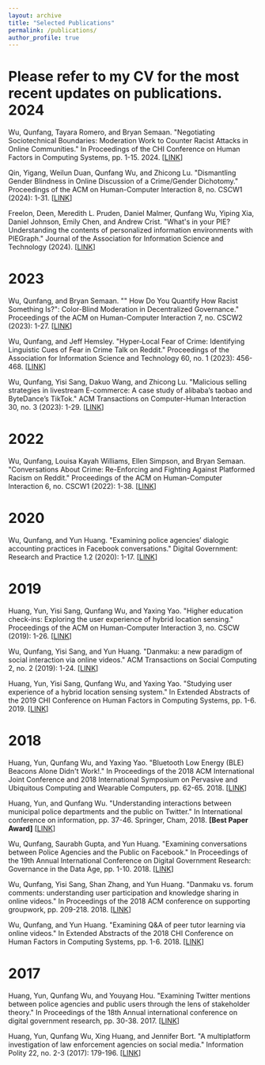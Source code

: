 ```yaml
---
layout: archive
title: "Selected Publications"
permalink: /publications/
author_profile: true
---
```

Please refer to my CV for the most recent updates on publications.
2024
===
Wu, Qunfang, Tayara Romero, and Bryan Semaan. "Negotiating Sociotechnical Boundaries: Moderation Work to Counter Racist Attacks in Online Communities." In Proceedings of the CHI Conference on Human Factors in Computing Systems, pp. 1-15. 2024. \[[LINK](https://dl.acm.org/doi/full/10.1145/3613904.3642688)\]

Qin, Yigang, Weilun Duan, Qunfang Wu, and Zhicong Lu. "Dismantling Gender Blindness in Online Discussion of a Crime/Gender Dichotomy." Proceedings of the ACM on Human-Computer Interaction 8, no. CSCW1 (2024): 1-31. \[[LINK](https://dl.acm.org/doi/abs/10.1145/3653686)\]

Freelon, Deen, Meredith L. Pruden, Daniel Malmer, Qunfang Wu, Yiping Xia, Daniel Johnson, Emily Chen, and Andrew Crist. "What's in your PIE? Understanding the contents of personalized information environments with PIEGraph." Journal of the Association for Information Science and Technology (2024). \[[LINK](https://asistdl.onlinelibrary.wiley.com/doi/10.1002/asi.24869)\]

2023
===
Wu, Qunfang, and Bryan Semaan. "" How Do You Quantify How Racist Something Is?": Color-Blind Moderation in Decentralized Governance." Proceedings of the ACM on Human-Computer Interaction 7, no. CSCW2 (2023): 1-27. \[[LINK](https://dl.acm.org/doi/abs/10.1145/3610030)\]

Wu, Qunfang, and Jeff Hemsley. "Hyper‐Local Fear of Crime: Identifying Linguistic Cues of Fear in Crime Talk on Reddit." Proceedings of the Association for Information Science and Technology 60, no. 1 (2023): 456-468. \[[LINK](https://asistdl.onlinelibrary.wiley.com/doi/10.1002/pra2.803)\]

Wu, Qunfang, Yisi Sang, Dakuo Wang, and Zhicong Lu. "Malicious selling strategies in livestream E-commerce: A case study of alibaba’s taobao and ByteDance’s TikTok." ACM Transactions on Computer-Human Interaction 30, no. 3 (2023): 1-29. \[[LINK](https://dl.acm.org/doi/abs/10.1145/3577199)\]

2022
===
Wu, Qunfang, Louisa Kayah Williams, Ellen Simpson, and Bryan Semaan. "Conversations About Crime: Re-Enforcing and Fighting Against Platformed Racism on Reddit." Proceedings of the ACM on Human-Computer Interaction 6, no. CSCW1 (2022): 1-38. \[[LINK](https://dl.acm.org/doi/pdf/10.1145/3512901)\]

2020
===
Wu, Qunfang, and Yun Huang. "Examining police agencies’ dialogic accounting practices in Facebook conversations." Digital Government: Research and Practice 1.2 (2020): 1-17. \[[LINK](https://dl.acm.org/doi/pdf/10.1145/3372022)\]

2019
===
Huang, Yun, Yisi Sang, Qunfang Wu, and Yaxing Yao. "Higher education check-ins: Exploring the user experience of hybrid location sensing." Proceedings of the ACM on Human-Computer Interaction 3, no. CSCW (2019): 1-26. \[[LINK](https://dl.acm.org/doi/pdf/10.1145/3359168)\]

Wu, Qunfang, Yisi Sang, and Yun Huang. "Danmaku: a new paradigm of social interaction via online videos." ACM Transactions on Social Computing 2, no. 2 (2019): 1-24. \[[LINK](https://dl.acm.org/doi/pdf/10.1145/3329485)\]

Huang, Yun, Yisi Sang, Qunfang Wu, and Yaxing Yao. "Studying user experience of a hybrid location sensing system." In Extended Abstracts of the 2019 CHI Conference on Human Factors in Computing Systems, pp. 1-6. 2019. \[[LINK](https://dl.acm.org/doi/pdf/10.1145/3290607.3312793)\]

2018
===
Huang, Yun, Qunfang Wu, and Yaxing Yao. "Bluetooth Low Energy (BLE) Beacons Alone Didn't Work!." In Proceedings of the 2018 ACM International Joint Conference and 2018 International Symposium on Pervasive and Ubiquitous Computing and Wearable Computers, pp. 62-65. 2018. \[[LINK](https://dl.acm.org/doi/pdf/10.1145/3267305.3267634)\]

Huang, Yun, and Qunfang Wu. "Understanding interactions between municipal police departments and the public on Twitter." In International conference on information, pp. 37-46. Springer, Cham, 2018. <b>\[Best Paper Award\]</b> \[[LINK](https://link.springer.com/book/10.1007/978-3-319-78105-1)\]

Wu, Qunfang, Saurabh Gupta, and Yun Huang. "Examining conversations between Police Agencies and the Public on Facebook." In Proceedings of the 19th Annual International Conference on Digital Government Research: Governance in the Data Age, pp. 1-10. 2018. \[[LINK](https://dl.acm.org/doi/pdf/10.1145/3209281.3209371)\]

Wu, Qunfang, Yisi Sang, Shan Zhang, and Yun Huang. "Danmaku vs. forum comments: understanding user participation and knowledge sharing in online videos." In Proceedings of the 2018 ACM conference on supporting groupwork, pp. 209-218. 2018. \[[LINK](https://dl.acm.org/doi/pdf/10.1145/3148330.3148344)\]

Wu, Qunfang, and Yun Huang. "Examining Q&A of peer tutor learning via online videos." In Extended Abstracts of the 2018 CHI Conference on Human Factors in Computing Systems, pp. 1-6. 2018. \[[LINK](https://dl.acm.org/doi/pdf/10.1145/3170427.3188653)\]

2017
===
Huang, Yun, Qunfang Wu, and Youyang Hou. "Examining Twitter mentions between police agencies and public users through the lens of stakeholder theory." In Proceedings of the 18th Annual international conference on digital government research, pp. 30-38. 2017. \[[LINK](https://dl.acm.org/doi/pdf/10.1145/3085228.3085316)\]

Huang, Yun, Qunfang Wu, Xing Huang, and Jennifer Bort. "A multiplatform investigation of law enforcement agencies on social media." Information Polity 22, no. 2-3 (2017): 179-196. \[[LINK](https://content.iospress.com/articles/information-polity/ip414)\]



<!-- {% if author.googlescholar %}
  You can also find my articles on <u><a href="{{author.googlescholar}}">my Google Scholar profile</a>.</u>
{% endif %}

{% include base_path %}

{% for post in site.publications reversed %}
  {% include archive-single.html %}
{% endfor %} -->
